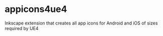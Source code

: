 # appicons4ue4
Inkscape extension that creates all app icons for Android and iOS of sizes required by UE4

